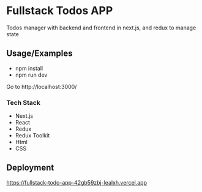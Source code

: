 # Fullstack Todos APP

Todos manager with backend and frontend in next.js, and redux to manage state

## Usage/Examples

- npm install
- npm run dev

Go to http://localhost:3000/

### Tech Stack

- Next.js
- React
- Redux
- Redux Toolkit
- Html
- CSS

## Deployment

https://fullstack-todo-app-42gb59zbj-lealxh.vercel.app
